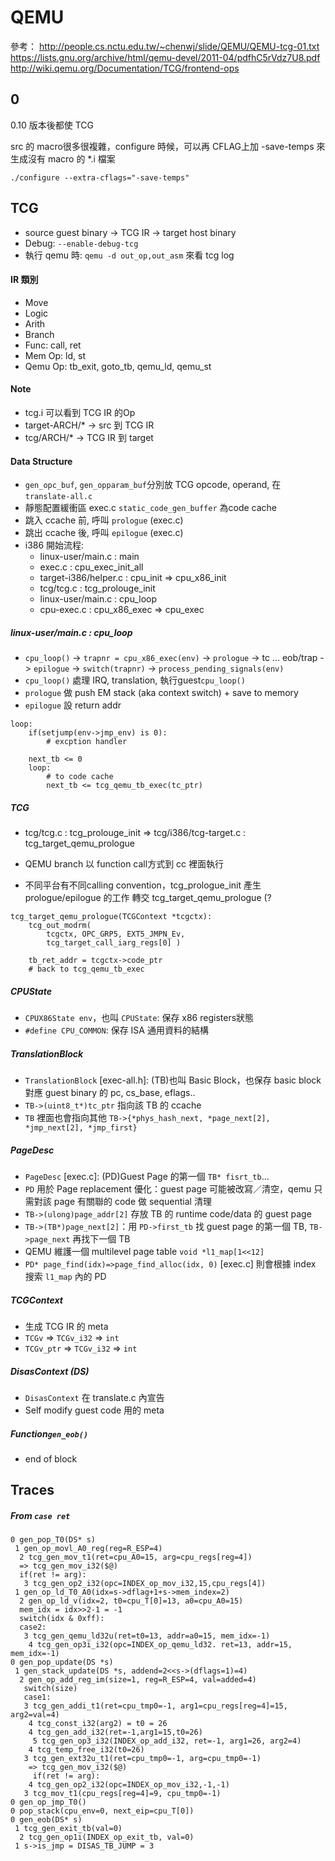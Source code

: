 # QEMU

參考：
http://people.cs.nctu.edu.tw/~chenwj/slide/QEMU/QEMU-tcg-01.txt
https://lists.gnu.org/archive/html/qemu-devel/2011-04/pdfhC5rVdz7U8.pdf
http://wiki.qemu.org/Documentation/TCG/frontend-ops

## 0

0.10 版本後都使 TCG

src 的 macro很多很複雜，configure 時候，可以再 CFLAG上加 -save-temps 來生成沒有 macro 的 *.i 檔案
````
./configure --extra-cflags="-save-temps"
````

## TCG

- source guest binary -> TCG IR -> target host binary
- Debug: `--enable-debug-tcg`
- 執行 qemu 時: `qemu -d out_op,out_asm` 來看 tcg log


#### IR 類別
* Move
* Logic
* Arith
* Branch
* Func: call, ret
* Mem Op: ld, st
* Qemu Op: tb_exit, goto_tb, qemu_ld, qemu_st


#### Note
- tcg.i 可以看到 TCG IR 的Op
- target-ARCH/* -> src 到 TCG IR
- tcg/ARCH/* -> TCG IR 到 target


#### Data Structure
- `gen_opc_buf`, `gen_opparam_buf`分別放 TCG opcode, operand, 在 `translate-all.c`
- 靜態配置緩衝區 exec.c  `static_code_gen_buffer` 為code cache
- 跳入 ccache 前, 呼叫 `prologue` (exec.c)
- 跳出 ccache 後, 呼叫 `epilogue` (exec.c)
- i386 開始流程:
  - linux-user/main.c : main
  - exec.c : cpu_exec_init_all
  - target-i386/helper.c : cpu_init => cpu_x86_init
  - tcg/tcg.c : tcg_prolouge_init
  - linux-user/main.c : cpu_loop
  - cpu-exec.c : cpu_x86_exec => cpu_exec

##### linux-user/main.c : cpu_loop

- `cpu_loop()` -> `trapnr = cpu_x86_exec(env)` -> `prologue` -> tc ... eob/trap -> `epilogue` -> `switch(trapnr)` -> `process_pending_signals(env)`
- `cpu_loop()` 處理 IRQ, translation, 執行guest`cpu_loop()`
- `prologue` 做 push EM stack (aka context switch) + save to memory
- `epilogue` 設 return addr

````
loop:
	if(setjump(env->jmp_env) is 0): 
		# excption handler

	next_tb <= 0
	loop:
		# to code cache
		next_tb <= tcg_qemu_tb_exec(tc_ptr)
````

##### TCG

- tcg/tcg.c : tcg_prolouge_init => tcg/i386/tcg-target.c : tcg_target_qemu_prologue

- QEMU branch 以 function call方式到 cc 裡面執行
- 不同平台有不同calling convention，tcg_prologue_init 產生 prologue/epilogue 的工作 轉交 tcg_target_qemu_prologue (?

````
tcg_target_qemu_prologue(TCGContext *tcgctx):
	tcg_out_modrm(
		tcgctx, OPC_GRP5, EXT5_JMPN_Ev, 
		tcg_target_call_iarg_regs[0] )
	
	tb_ret_addr = tcgctx->code_ptr
	# back to tcg_qemu_tb_exec
````

##### CPUState

- `CPUX86State env`，也叫 `CPUState`: 保存 x86 registers狀態
- `#define CPU_COMMON`: 保存 ISA 通用資料的結構

##### TranslationBlock
- `TranslationBlock` [exec-all.h]: (TB)也叫 Basic Block，也保存 basic block 對應 guest binary 的 pc, cs_base, eflags.. 
- `TB->(uint8_t*)tc_ptr` 指向該 TB 的 ccache 
- `TB` 裡面也會指向其他 `TB->{*phys_hash_next, *page_next[2], *jmp_next[2], *jmp_first}`

##### PageDesc
- `PageDesc` [exec.c]: (PD)Guest Page 的第一個 `TB* fisrt_tb`... 
- `PD` 用於 Page replacement 優化：guest page 可能被改寫／清空，qemu 只需對該 page 有關聯的 code 做 sequential 清理
- `TB->(ulong)page_addr[2]` 存放 TB 的 runtime code/data 的 guest page
- `TB->(TB*)page_next[2]`：用 `PD->first_tb` 找 guest page 的第一個 TB, `TB->page_next` 再找下一個 TB
- QEMU 維護一個 multilevel page table `void *l1_map[1<<12]`
- `PD* page_find(idx)=>page_find_alloc(idx, 0)` [exec.c] 則會根據 index 搜索 `l1_map` 內的 PD

##### TCGContext
- 生成 TCG IR 的 meta
- `TCGv` => `TCGv_i32` => `int`
- `TCGv_ptr` => `TCGv_i32` => `int`

##### DisasContext (DS)
- `DisasContext` 在 translate.c 內宣告
- Self modify guest code 用的 meta

##### Function`gen_eob()`
- end of block



## Traces

##### From `case ret`
````
0 gen_pop_T0(DS* s)
 1 gen_op_movl_A0_reg(reg=R_ESP=4)
  2 tcg_gen_mov_t1(ret=cpu_A0=15, arg=cpu_regs[reg=4])
  => tcg_gen_mov_i32($@)
  if(ret != arg):
   3 tcg_gen_op2_i32(opc=INDEX_op_mov_i32,15,cpu_regs[4])
 1 gen_op_ld_T0_A0(idx=s->dflag+1+s->mem_index=2)
  2 gen_op_ld_v(idx=2, t0=cpu_T[0]=13, a0=cpu_A0=15)
  mem_idx = idx>>2-1 = -1
  switch(idx & 0xff):
  case2:
   3 tcg_gen_qemu_ld32u(ret=t0=13, addr=a0=15, mem_idx=-1)
    4 tcg_gen_op3i_i32(opc=INDEX_op_qemu_ld32. ret=13, addr=15, mem_idx=-1)
0 gen_pop_update(DS *s)
 1 gen_stack_update(DS *s, addend=2<<s->(dflags=1)=4)
  2 gen_op_add_reg_im(size=1, reg=R_ESP=4, val=added=4)
   switch(size)
   case1:
   3 tcg_gen_addi_t1(ret=cpu_tmp0=-1, arg1=cpu_regs[reg=4]=15, arg2=val=4)
    4 tcg_const_i32(arg2) = t0 = 26
    4 tcg_gen_add_i32(ret=-1,arg1=15,t0=26)
     5 tcg_gen_op3_i32(INDEX_op_add_i32, ret=-1, arg1=26, arg2=4)
    4 tcg_temp_free_i32(t0=26)
   3 tcg_gen_ext32u_t1(ret=cpu_tmp0=-1, arg=cpu_tmp0=-1)
    => tcg_gen_mov_i32($@)
     if(ret != arg):
    4 tcg_gen_op2_i32(opc=INDEX_op_mov_i32,-1,-1)
   3 tcg_mov_t1(cpu_regs[reg=4]=9, cpu_tmp0=-1)
0 gen_op_jmp_T0()
0 pop_stack(cpu_env=0, next_eip=cpu_T[0])
0 gen_eob(DS* s)
 1 tcg_gen_exit_tb(val=0)
  2 tcg_gen_op1i(INDEX_op_exit_tb, val=0)
 1 s->is_jmp = DISAS_TB_JUMP = 3
````
